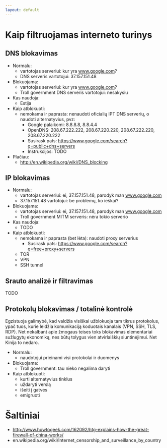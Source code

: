 ```yaml
---
layout: default
---
```


# Kaip filtruojamas interneto turinys

## DNS blokavimas

* Normalu:
    - vartotojas serveriui: kur yra www.google.com?
    - DNS serveris vartotojui: 37.157.151.48
* Blokuojama:
    - vartotojas serveriui: kur yra www.google.com?
    - Troll government DNS serveris vartotojui: nesakysiu
* Kas naudoja:
    - Estija
* Kaip atblokuoti:
    - nemokama ir paprasta: nenaudoti oficialių IPT DNS serverių, o naudoti alternatyvius, pvz:
        - Google palaikomi: 8.8.8.8, 8.8.4.4
        - OpenDNS: 208.67.222.222, 208.67.220.220, 208.67.222.220, 208.67.220.222
        - Susirask pats: https://www.google.com/search?q=public+dns+servers
        - Instrukcijos: TODO
* Plačiau:
    - http://en.wikipedia.org/wiki/DNS_blocking

## IP blokavimas

* Normalu:
    - vartotojas serveriui: ei, 37.157.151.48, parodyk man www.google.com
    - 37.157.151.48 vartotojui: be problemų, ko ieškai?
* Blokuojama:
    - vartotojas serveriui: ei, 37.157.151.48, parodyk man www.google.com
    - Troll government MITM serveris: nėra tokio serverio
* Kas naudoja:
    - TODO
* Kaip atblokuoti:
    - nemokama ir paprasta (bet lėta): naudoti proxy serverius
        - Susirask pats: https://www.google.com/search?q=free+proxy+servers
    - TOR
    - VPN
    - SSH tunnel

## Srauto analizė ir filtravimas

TODO

## Protokolų blokavimas / totalinė kontrolė

Egzistuoja galimybė, kad valdžia visiškai užblokuoja tam tikrus protokolus, ypač tuos,
kurie leidžia komunikaciją koduotais kanalais (VPN, SSH, TLS, RDP). Net nekalbant apie
žmogaus teises toks blokavimas elementariai sužlugytų ekonomiką, nes būtų tolygus
vien atvirlaiškių siuntinėjimui. Net Kinija to nedaro.

* Normalu:
    - naudotojui prieinami visi protokolai ir duomenys
* Blokuojama:
    - Troll government: tau nieko negalima daryti
* Kaip atblokuoti:
    - kurti alternatyvius tinklus
    - uždaryti verslą
    - išeiti į gatves
    - emigruoti

# Šaltiniai

* http://www.howtogeek.com/162092/htg-explains-how-the-great-firewall-of-china-works/
* en.wikipedia.org/wiki/Internet_censorship_and_surveillance_by_country
